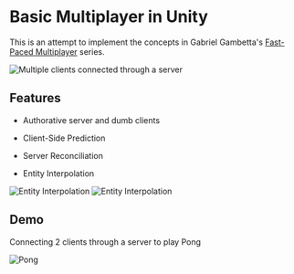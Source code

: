 # Basic Multiplayer in Unity

This is an attempt to implement the concepts in Gabriel Gambetta's [Fast-Paced Multiplayer](http://www.gabrielgambetta.com/client-server-game-architecture.html) series.

<img src="https://i.imgflip.com/2q21t0.gif" title="Multiple clients connected through a server"/>

## Features

- Authorative server and dumb clients

- Client-Side Prediction

- Server Reconciliation

- Entity Interpolation

<img src="https://i.imgflip.com/2qlp50.gif" title="Entity Interpolation"/>

<img src="https://i.imgflip.com/2qlpu8.gif" title="Entity Interpolation"/>

## Demo

Connecting 2 clients through a server to play Pong

<img src="https://i.imgflip.com/2qxw9x.gif" title="Pong"/>
